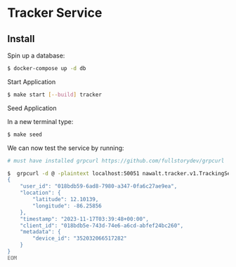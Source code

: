 # Tracker Service

## Install

Spin up a database:

```sh
$ docker-compose up -d db
```

Start Application

```sh
$ make start [--build] tracker
```

Seed Application

In a new terminal type:

```sh
$ make seed 
```

We can now test the service by running:

```sh
# must have installed grpcurl https://github.com/fullstorydev/grpcurl

$  grpcurl -d @ -plaintext localhost:50051 nawalt.tracker.v1.TrackingService.RecordPosition <<EOM
{
    "user_id": "018bdb59-6ad8-7980-a347-0fa6c27ae9ea",
    "location": {
        "latitude": 12.10139,
        "longitude": -86.25856
    },
    "timestamp": "2023-11-17T03:39:48+00:00",
    "client_id": "018bdb5e-743d-74e6-a6cd-abfef24bc260",
    "metadata": {
        "device_id": "352032066517282"
    }
}
EOM
```